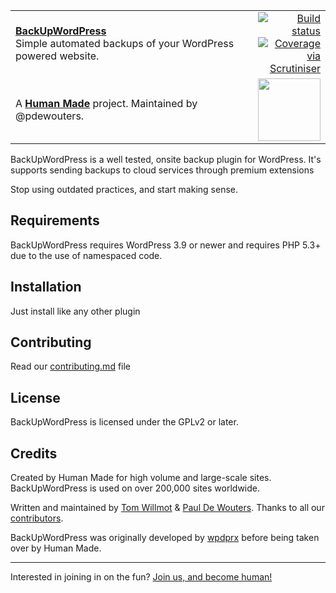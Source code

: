 <table width="100%">
	<tr>
		<td align="left" width="70">
			<strong><a href="https://bwp.hmn.md/">BackUpWordPress</a></strong><br />
			Simple automated backups of your WordPress powered website.
		</td>
		<td align="right" width="20%">
			<a href="https://travis-ci.org/humanmade/backupwordpress">
				<img src="https://travis-ci.org/humanmade/backupwordpress.svg?branch=master" alt="Build status">
			</a>
			<a href="https://scrutinizer-ci.com/g/humanmade/backupwordpress/">
				<img src="https://scrutinizer-ci.com/g/humanmade/backupwordpress/badges/coverage.png?b=master" alt="Coverage via Scrutiniser" />
			</a>
		</td>
	</tr>
	<tr>
		<td>
			A <strong><a href="https://hmn.md/">Human Made</a></strong> project. Maintained by @pdewouters.
		</td>
		<td align="center">
			<img src="https://hmn.md/content/themes/hmnmd/assets/images/hm-logo.svg" width="100" />
		</td>
	</tr>
</table>

BackUpWordPress is a well tested, onsite backup plugin for WordPress. It's supports sending backups to cloud services through premium extensions

Stop using outdated practices, and start making sense.

## Requirements
BackUpWordPress requires WordPress 3.9 or newer and requires PHP 5.3+ due to the use of namespaced code.

## Installation
Just install like any other plugin

## Contributing
Read our [contributing.md](https://github.com/humanmade/backupwordpress/blob/master/CONTRIBUTING.md) file


## License
BackUpWordPress is licensed under the GPLv2 or later.

## Credits
Created by Human Made for high volume and large-scale sites. BackUpWordPress is used on over 200,000 sites worldwide.

Written and maintained by [Tom Willmot](https://github.com/willmot) & [Paul De Wouters](https://github.com/pdwouters). Thanks to all our [contributors](https://github.com/humanmade/backupwordpress/graphs/contributors).

BackUpWordPress was originally developed by [wpdprx](http://profiles.wordpress.org/users/wpdprx/) before being taken over by Human Made.

---

Interested in joining in on the fun? [Join us, and become human!](https://hmn.md/is/hiring/)